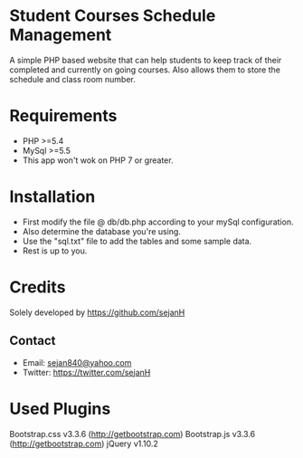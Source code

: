 Student Courses Schedule Management
===================================
A simple PHP based website that can help students to keep track of their completed and currently on going courses.
Also allows them to store the schedule and class room number.

Requirements
============
* PHP >=5.4
* MySql >=5.5
* This app won't wok on PHP 7 or greater.

Installation
============
* First modify the file @ db/db.php according to your mySql configuration.
* Also determine the database you're using.
* Use the "sql.txt" file to add the tables and some sample data.
* Rest is up to you.


Credits
=======
Solely developed by https://github.com/sejanH

Contact
-------
+ Email: sejan840@yahoo.com
+ Twitter: https://twitter.com/sejanH

Used Plugins
============
Bootstrap.css v3.3.6 (http://getbootstrap.com)
Bootstrap.js v3.3.6 (http://getbootstrap.com)
jQuery v1.10.2
